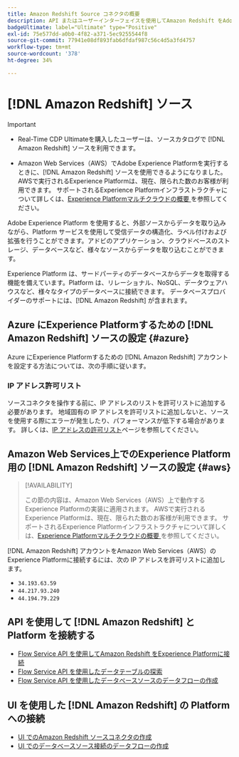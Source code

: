 ```yaml
---
title: Amazon Redshift Source コネクタの概要
description: API またはユーザーインターフェイスを使用してAmazon Redshift をAdobe Experience Platformに接続する方法について説明します。
badgeUltimate: label="Ultimate" type="Positive"
exl-id: 75e577dd-a0b0-4f82-a371-5ec9255544f8
source-git-commit: 77941e08df893fab6dfdaf987c56c4d5a3fd4757
workflow-type: tm+mt
source-wordcount: '378'
ht-degree: 34%

---
```


# [!DNL Amazon Redshift] ソース

>[!IMPORTANT]
>
>- Real-Time CDP Ultimateを購入したユーザーは、ソースカタログで [!DNL Amazon Redshift] ソースを利用できます。
>
>- Amazon Web Services（AWS）でAdobe Experience Platformを実行するときに、[!DNL Amazon Redshift] ソースを使用できるようになりました。 AWSで実行されるExperience Platformは、現在、限られた数のお客様が利用できます。 サポートされるExperience Platformインフラストラクチャについて詳しくは、[Experience Platformマルチクラウドの概要 ](../../../landing/multi-cloud.md) を参照してください。


Adobe Experience Platform を使用すると、外部ソースからデータを取り込みながら、Platform サービスを使用して受信データの構造化、ラベル付けおよび拡張を行うことができます。アドビのアプリケーション、クラウドベースのストレージ、データベースなど、様々なソースからデータを取り込むことができます。

Experience Platform は、サードパーティのデータベースからデータを取得する機能を備えています。Platform は、リレーショナル、NoSQL、データウェアハウスなど、様々なタイプのデータベースに接続できます。 データベースプロバイダーのサポートには、[!DNL Amazon Redshift] が含まれます。

## Azure にExperience Platformするための [!DNL Amazon Redshift] ソースの設定 {#azure}

Azure にExperience Platformするための [!DNL Amazon Redshift] アカウントを設定する方法については、次の手順に従います。

### IP アドレス許可リスト

ソースコネクタを操作する前に、IP アドレスのリストを許可リストに追加する必要があります。 地域固有の IP アドレスを許可リストに追加しないと、ソースを使用する際にエラーが発生したり、パフォーマンスが低下する場合があります。 詳しくは、[IP アドレスの許可リスト](../../ip-address-allow-list.md)ページを参照してください。

## Amazon Web Services上でのExperience Platform用の [!DNL Amazon Redshift] ソースの設定 {#aws}

>[!AVAILABILITY]
>
>この節の内容は、Amazon Web Services（AWS）上で動作するExperience Platformの実装に適用されます。 AWSで実行されるExperience Platformは、現在、限られた数のお客様が利用できます。 サポートされるExperience Platformインフラストラクチャについて詳しくは、[Experience Platformマルチクラウドの概要 ](../../../landing/multi-cloud.md) を参照してください。

[!DNL Amazon Redshift] アカウントをAmazon Web Services（AWS）のExperience Platformに接続するには、次の IP アドレスを許可リストに追加します。

- `34.193.63.59`
- `44.217.93.240`
- `44.194.79.229`

## API を使用して [!DNL Amazon Redshift] と Platform を接続する

- [Flow Service API を使用してAmazon Redshift をExperience Platformに接続](../../tutorials/api/create/databases/redshift.md)
- [Flow Service API を使用したデータテーブルの探索](../../tutorials/api/explore/tabular.md)
- [Flow Service API を使用したデータベースソースのデータフローの作成](../../tutorials/api/collect/database-nosql.md)

## UI を使用した [!DNL Amazon Redshift] の Platform への接続

- [UI でのAmazon Redshift ソースコネクタの作成](../../tutorials/ui/create/databases/redshift.md)
- [UI でのデータベースソース接続のデータフローの作成](../../tutorials/ui/dataflow/databases.md)
